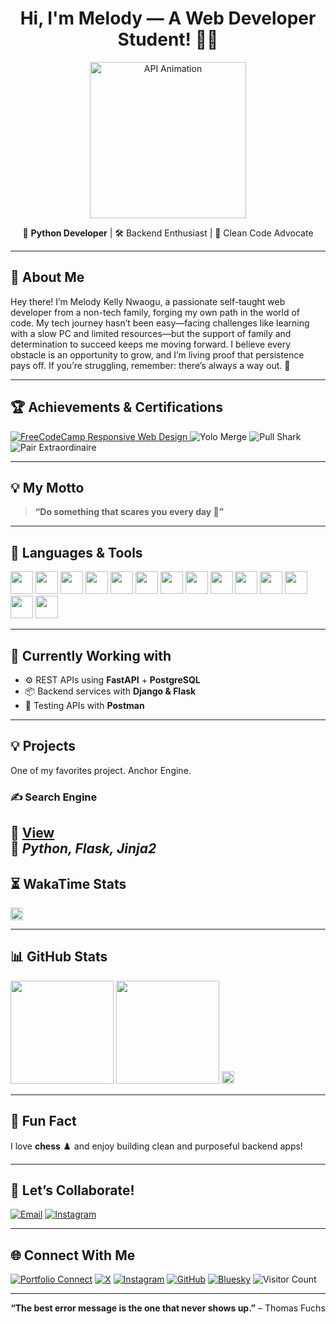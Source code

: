 <h1 align="center">
  Hi, I'm Melody — A Web Developer Student! 👋🐍
</h1>

<p align="center">
  <img src="https://github.com/TAJ2003/TAJ2003/blob/main/api.gif" width="250" alt="API Animation"/>
</p>

<p align="center">
  🚀 <b>Python Developer</b> | 🛠️ Backend Enthusiast | 🌟 Clean Code Advocate
</p>

---

## 🌱 About Me

Hey there! I’m Melody Kelly Nwaogu, a passionate self-taught web developer from a non-tech family, forging my own path in the world of code. My tech journey hasn’t been easy—facing challenges like learning with a slow PC and limited resources—but the support of family and determination to succeed keeps me moving forward. I believe every obstacle is an opportunity to grow, and I’m living proof that persistence pays off. If you’re struggling, remember: there’s always a way out. 🚀

---

## 🏆 Achievements & Certifications

<p>
  <a href="https://freecodecamp.org/certification/melodykellynwaogu/responsive-web-design">
    <img src="https://img.shields.io/badge/FreeCodeCamp-Responsive%20Web%20Design-1abc9c?style=flat-square&logo=freecodecamp&logoColor=white" alt="FreeCodeCamp Responsive Web Design"/>
  </a>
  
  <img src="https://img.shields.io/badge/Yolo%20Merge-%F0%9F%9A%80-brightgreen?style=flat-square" alt="Yolo Merge"/>
  <img src="https://img.shields.io/badge/Pull%20Shark-%F0%9F%A6%88-blue?style=flat-square" alt="Pull Shark"/>
  <img src="https://img.shields.io/badge/Pair%20Extraordinaire-%F0%9F%A4%9D-ff69b4?style=flat-square" alt="Pair Extraordinaire"/>
</p>

---

## 💡 My Motto

> <b>“Do something that scares you every day 🎯”</b>

---

## 🧰 Languages & Tools

<p align="left">
  <img src="https://cdn.jsdelivr.net/gh/devicons/devicon/icons/python/python-original.svg" width="36"/>
  <img src="https://cdn.jsdelivr.net/gh/devicons/devicon/icons/javascript/javascript-original.svg" width="36"/>
  <img src="https://cdn.jsdelivr.net/gh/devicons/devicon/icons/html5/html5-original.svg" width="36"/>
  <img src="https://cdn.jsdelivr.net/gh/devicons/devicon/icons/css3/css3-original.svg" width="36"/>
  <img src="https://cdn.jsdelivr.net/gh/devicons/devicon/icons/django/django-plain.svg" width="36"/>
  <img src="https://cdn.jsdelivr.net/gh/devicons/devicon/icons/flask/flask-original.svg" width="36"/>
  <img src="https://cdn.jsdelivr.net/gh/devicons/devicon/icons/fastapi/fastapi-original.svg" width="36"/>
  <img src="https://cdn.jsdelivr.net/gh/devicons/devicon/icons/sqlalchemy/sqlalchemy-original.svg" width="36"/>
  <img src="https://cdn.jsdelivr.net/gh/devicons/devicon/icons/postgresql/postgresql-original.svg" width="36"/>
  <img src="https://cdn.jsdelivr.net/gh/devicons/devicon/icons/sqlite/sqlite-original.svg" width="36"/>
  <img src="https://cdn.jsdelivr.net/gh/devicons/devicon/icons/docker/docker-original.svg" width="36"/>
  <img src="https://cdn.jsdelivr.net/gh/devicons/devicon/icons/git/git-original.svg" width="36"/>
  <img src="https://cdn.jsdelivr.net/gh/devicons/devicon/icons/github/github-original.svg" width="36"/>
  <img src="https://www.vectorlogo.zone/logos/getpostman/getpostman-icon.svg" width="36"/>
</p>

---

## 🚧 Currently Working with 

- ⚙️ REST APIs using <b>FastAPI</b> + <b>PostgreSQL</b>
- 📦 Backend services with <b>Django & Flask</b>
- 🧪 Testing APIs with <b>Postman</b>

---

## 💡 Projects 
One of my favorites project.
Anchor Engine.
### ✍️ Search Engine 
🔗 [View](https://meg-browser.onrender.com/)  
📌 *Python, Flask, Jinja2*
---

## ⏳ WakaTime Stats  
<img src="https://wakatime.com/badge/user/1ed5c3b1-015d-4589-8d35-3cd9b5db607a.svg" alt="Wakatime Badge" height="20"/>

---

## 📊 GitHub Stats

<p align="left">
  <img src="https://github-readme-stats.vercel.app/api?username=melodykellynwaogu&show_icons=true&theme=radical" height="165"/>
  <img src="https://github-readme-stats.vercel.app/api/top-langs/?username=melodykellynwaogu&layout=compact&theme=radical" height="165"/>
  <img src="https://img.shields.io/badge/Public%20Repositories-38-blue?style=flat-square" height="20"/>
</p>

---

## 🎯 Fun Fact

I love **chess** ♟️ and enjoy building clean and purposeful backend apps!

---

## 🤝 Let’s Collaborate!

[![Email](https://img.shields.io/badge/Email-Contact-1abc9c?style=flat-square&logo=gmail&logoColor=white)](mailto:kellynwaogumelody@gmail.com)
[![Instagram](https://img.shields.io/badge/Instagram-E4405F?style=flat-square&logo=instagram&logoColor=white)](https://www.instagram.com/melodykellynwaogu_/profilecard/?igsh=aXNrN3B6Y3MxbWIz)

---

## 🌐 Connect With Me

[![Portfolio Connect](https://img.shields.io/badge/Portfolio-Connect-8e44ad?style=flat-square&logo=about-dot-me&logoColor=white)](#)
[![X](https://img.shields.io/badge/X-1DA1F2?style=flat-square&logo=x&logoColor=white)](https://x.com/MelodyKellyN?t=GZdS81yYSapdjeSD8pB_0w&s=09)
[![Instagram](https://img.shields.io/badge/Instagram-E4405F?style=flat-square&logo=instagram&logoColor=white)](https://www.instagram.com/melodykellynwaogu_/profilecard/?igsh=aXNrN3B6Y3MxbWIz)
[![GitHub](https://img.shields.io/badge/GitHub-181717?style=flat-square&logo=github&logoColor=white)](https://github.com/melodykellynwaogu)
[![Bluesky](https://img.shields.io/badge/Bluesky-000000?style=flat-square&logo=bluesky&logoColor=white)](https://bsky.app/profile/melodykellynwaogu.bsky.social)
![Visitor Count](https://visitor-badge.laobi.icu/badge?page_id=melodykellynwaogu.melodykellynwaogu)

---

<p align="center">
  <b>“The best error message is the one that never shows up.”</b> – Thomas Fuchs
</p>
